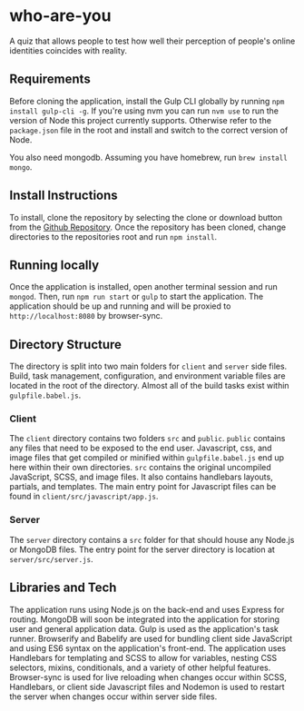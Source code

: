 # who-are-you
A quiz that allows people to test how well their perception of people's online identities coincides with reality.

## Requirements

Before cloning the application, install the Gulp CLI globally by running `npm install gulp-cli -g`. If you're using nvm you can run `nvm use` to run the version of Node this project currently supports. Otherwise refer to the `package.json` file in the root and install and switch to the correct version of Node.

You also need mongodb. Assuming you have homebrew, run `brew install mongo`.

## Install Instructions

To install, clone the repository by selecting the clone or download button from the [Github Repository](https://github.com/BuildBuds/who-are-you). Once the repository has been cloned, change directories to the repositories root and run `npm install`.

## Running locally
Once the application is installed, open another terminal session and run `mongod`. Then, run `npm run start` or `gulp` to start the application. The application should be up and running and will be proxied to `http://localhost:8080` by browser-sync.

## Directory Structure

The directory is split into two main folders for `client` and `server` side files. Build, task management, configuration, and environment variable files are located in the root of the directory. Almost all of the build tasks exist within `gulpfile.babel.js`.

### Client

The `client` directory contains two folders `src` and `public`. `public` contains any files that need to be exposed to the end user. Javascript, css, and image files that get compiled or minified within `gulpfile.babel.js` end up here within their own directories. `src` contains the original uncompiled JavaScript, SCSS, and image files. It also contains handlebars layouts, partials, and templates. The main entry point for Javascript files can be found in `client/src/javascript/app.js`.


### Server

The `server` directory contains a `src` folder for that should house any Node.js or MongoDB files. The entry point for the server directory is location at `server/src/server.js`.

## Libraries and Tech

The application runs using Node.js on the back-end and uses Express for routing. MongoDB will soon be integrated into the application for storing user and general application data. Gulp is used as the application's task runner. Browserify and Babelify are used for bundling client side JavaScript and using ES6 syntax on the application's front-end. The application uses Handlebars for templating and SCSS to allow for variables, nesting CSS selectors, mixins, conditionals, and a variety of other helpful features. Browser-sync is used for live reloading when changes occur within SCSS, Handlebars, or client side Javascript files and Nodemon is used to restart the server when changes occur within server side files.
